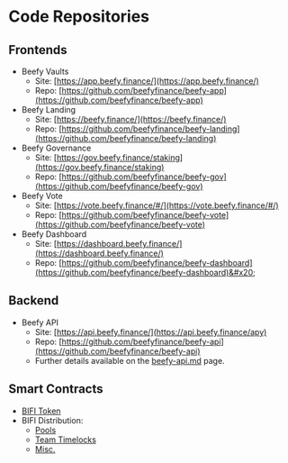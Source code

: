 # Code Repositories

## Frontends

* Beefy Vaults
  * Site: [https://app.beefy.finance/](https://app.beefy.finance/)
  * Repo: [https://github.com/beefyfinance/beefy-app](https://github.com/beefyfinance/beefy-app)
* Beefy Landing
  * Site: [https://beefy.finance/](https://beefy.finance/)
  * Repo: [https://github.com/beefyfinance/beefy-landing](https://github.com/beefyfinance/beefy-landing)
* Beefy Governance
  * Site: [https://gov.beefy.finance/staking](https://gov.beefy.finance/staking)
  * Repo: [https://github.com/beefyfinance/beefy-gov](https://github.com/beefyfinance/beefy-gov)
* Beefy Vote
  * Site: [https://vote.beefy.finance/#/](https://vote.beefy.finance/#/)
  * Repo: [https://github.com/beefyfinance/beefy-vote](https://github.com/beefyfinance/beefy-vote)
* Beefy Dashboard
  * Site: [https://dashboard.beefy.finance/](https://dashboard.beefy.finance/)
  * Repo: [https://github.com/beefyfinance/beefy-dashboard](https://github.com/beefyfinance/beefy-dashboard)&#x20;

## Backend

* Beefy API
  * Site: [https://api.beefy.finance/](https://api.beefy.finance/apy)
  * Repo: [https://github.com/beefyfinance/beefy-api](https://github.com/beefyfinance/beefy-api)
  * Further details available on the [beefy-api.md](../developer-documentation/beefy-api.md "mention") page.

## Smart Contracts

* [BIFI Token](https://github.com/beefyfinance/beefy-protocol/tree/master/token)
* BIFI Distribution:
  * [Pools](https://github.com/beefyfinance/beefy-protocol/tree/master/pools)
  * [Team Timelocks](https://github.com/beefyfinance/beefy-protocol/tree/master/timelocks)
  * [Misc.](https://github.com/beefyfinance/beefy-protocol/tree/master/contracts)
